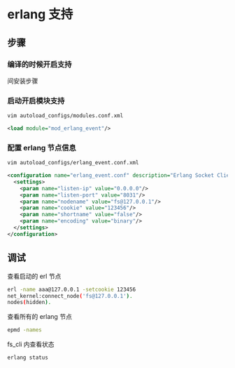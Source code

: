 # erlang 支持

## 步骤

### 编译的时候开启支持

间安装步骤

### 启动开启模块支持

```sh
vim autoload_configs/modules.conf.xml
```

```xml
<load module="mod_erlang_event"/>
```

### 配置 erlang 节点信息

```sh
vim autoload_configs/erlang_event.conf.xml
```

```xml
<configuration name="erlang_event.conf" description="Erlang Socket Client">
  <settings>
    <param name="listen-ip" value="0.0.0.0"/>
    <param name="listen-port" value="8031"/>
    <param name="nodename" value="fs@127.0.0.1"/>
    <param name="cookie" value="123456"/>
    <param name="shortname" value="false"/>
    <param name="encoding" value="binary"/>
  </settings>
</configuration>
```

## 调试

查看启动的 erl 节点

```sh
erl -name aaa@127.0.0.1 -setcookie 123456
net_kernel:connect_node('fs@127.0.0.1').
nodes(hidden).
```

查看所有的 erlang 节点

```sh
epmd -names
```

fs_cli 内查看状态

```sh
erlang status
```
